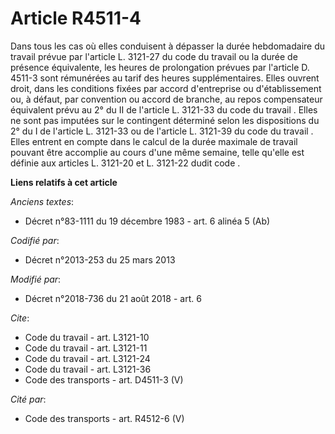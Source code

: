 # Article R4511-4

Dans tous les cas où elles conduisent à dépasser la durée hebdomadaire du travail prévue par l'article L. 3121-27 du code du
travail ou la durée de présence équivalente, les heures de prolongation prévues par l'article D. 4511-3 sont rémunérées au
tarif des heures supplémentaires. Elles ouvrent droit, dans les conditions fixées par accord d'entreprise ou d'établissement
ou, à défaut, par convention ou accord de branche, au repos compensateur équivalent prévu au 2° du II de l'article L. 3121-33
du code du travail . Elles ne sont pas imputées sur le contingent déterminé selon les dispositions du 2° du I de l'article L.
3121-33 ou de l'article L. 3121-39 du code du travail . Elles entrent en compte dans le calcul de la durée maximale de
travail pouvant être accomplie au cours d'une même semaine, telle qu'elle est définie aux articles L. 3121-20 et L. 3121-22
dudit code .

**Liens relatifs à cet article**

_Anciens textes_:

  - Décret n°83-1111 du 19 décembre 1983 - art. 6 alinéa 5 (Ab)

_Codifié par_:

  - Décret n°2013-253 du 25 mars 2013

_Modifié par_:

  - Décret n°2018-736 du 21 août 2018 - art. 6

_Cite_:

  - Code du travail - art. L3121-10
  - Code du travail - art. L3121-11
  - Code du travail - art. L3121-24
  - Code du travail - art. L3121-36
  - Code des transports - art. D4511-3 (V)

_Cité par_:

  - Code des transports - art. R4512-6 (V)
